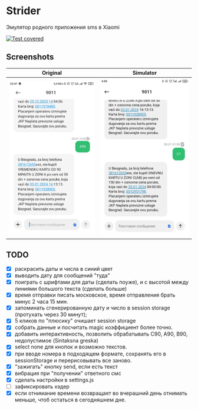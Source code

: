 # Strider
Эмулятор родного приложения sms в Xiaomi

[![Test covered](https://github.com/asavan/strider/actions/workflows/static.yml/badge.svg)](https://github.com/asavan/strider/actions/workflows/static.yml)

## Screenshots

Original             |  Simulator
:-------------------------:|:-------------------------:
![Original](/assets/photo_5307573224525125836_y.jpg)  |  ![Simulator](/assets/photo_5307573224525126292_y.jpg)

## TODO
- [x] раскрасить даты и числа в синий цвет
- [x] выводить дату для сообщений "туда"
- [x] поиграть с шрифтами для даты (сделать поуже), и с высотой между линиями большого текста (сделать больше)
- [x] время отправки писать московское, время отправления брать минус 2 часа 15 мин.
- [x] запоминать сгенерированную дату и число в session storage (протухать через 30 минут);
- [x] 5 кликов по "плюсику" очишает session storage
- [x] собрать данные и посчитать magic коэффициент более точно.
- [x] добавить интерактивность, позволить обрабатывать C90, A90, B90, недопустимое (Sintaksna greska)
- [x] select none для кнопок и возможно текстов.
- [x] при вводе номера в подходящем формате, сохранять его в sessionStorage и перерисовывать все заново.
- [x] "зажигать" кнопку send, если есть текст
- [x] вибрация при "получении" ответного смс
- [x] сделать настройки в settings.js
- [ ] зафиксировать хэдер
- [x] если отнимание времени возвращает во вчерашний день отнимать меньше, чтоб остаться в сегодняшнем дне.
